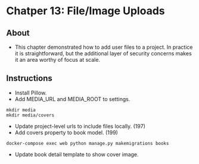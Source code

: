 # Chatper 13: File/Image Uploads

## About

- This chapter demonstrated how to add user files to a project. In practice it is straightforward, but the additional layer of security concerns makes it an area worthy of focus at scale.

## Instructions

- Install Pillow.
- Add MEDIA_URL and MEDIA_ROOT to settings.

```
mkdir media
mkdir media/covers
```

- Update project-level urls to include files locally. (197)
- Add covers property to book model. (199)

```
docker-compose exec web python manage.py makemigrations books
```

- Update book detail template to show cover image.
